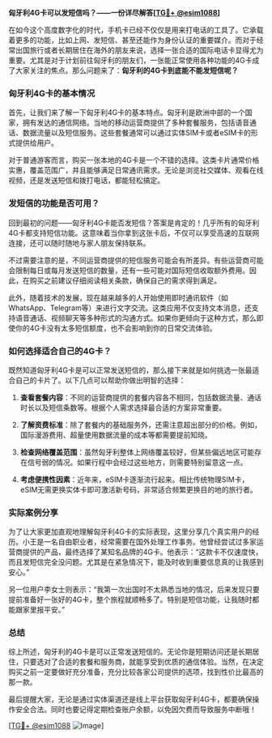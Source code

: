 **匈牙利4G卡可以发短信吗？——一份详尽解答[[TG💪+ @esim1088](https://t.me/s/esim1088)]**

在如今这个高度数字化的时代，手机卡已经不仅仅是用来打电话的工具了。它承载着更多的功能，比如上网、发短信、甚至还能作为身份认证的重要媒介。而对于经常出国旅行或者长期居住在海外的朋友来说，选择一张合适的国际电话卡显得尤为重要。尤其是对于计划前往匈牙利的朋友们，一张能正常使用各种功能的4G卡成了大家关注的焦点。那么问题来了：**匈牙利的4G卡到底能不能发短信呢？**

### 匈牙利4G卡的基本情况

首先，让我们来了解一下匈牙利4G卡的基本特点。匈牙利是欧洲中部的一个国家，拥有发达的通信网络。当地的移动运营商提供了多种套餐服务，包括语音通话、数据流量以及短信服务。这些套餐通常可以通过实体SIM卡或者eSIM卡的形式提供给用户。

对于普通游客而言，购买一张本地的4G卡是一个不错的选择。这类卡片通常价格实惠，覆盖范围广，并且能够满足日常通讯需求。无论是浏览社交媒体、观看在线视频，还是发送短信和拨打电话，都能轻松搞定。

### 发短信的功能是否可用？

回到最初的问题——匈牙利4G卡能否发短信？答案是肯定的！几乎所有的匈牙利4G卡都支持短信功能。这意味着当你拿到这张卡后，不仅可以享受高速的互联网连接，还可以随时随地与家人朋友保持联系。

不过需要注意的是，不同运营商提供的短信服务可能会有所差异。有些运营商可能会限制每日或每月发送短信的数量，还有一些可能对国际短信收取额外费用。因此，在购买之前建议仔细阅读相关条款，确保自己的需求得到满足。

此外，随着技术的发展，现在越来越多的人开始使用即时通讯软件（如WhatsApp、Telegram等）来进行文字交流。这类应用不仅支持文本消息，还支持语音通话、视频聊天等多种形式的沟通方式。如果你更倾向于这种方式，那么即使你的4G卡没有太多短信额度，也不会影响到你的日常交流体验。

### 如何选择适合自己的4G卡？

既然知道匈牙利4G卡是可以正常发送短信的，那么接下来就是如何挑选一张最适合自己的卡片了。以下几点可以帮助你做出明智的选择：

1. **查看套餐内容**：不同的运营商提供的套餐内容各不相同，包括数据流量、通话时长以及短信条数等。根据个人需求选择最合适的方案非常重要。
   
2. **了解资费标准**：除了套餐内的基础服务外，还需注意超出部分的价格。例如，国际漫游费用、超量使用数据流量的成本等都需要提前知晓。

3. **检查网络覆盖范围**：虽然匈牙利整体上网络覆盖较好，但某些偏远地区可能存在信号弱的情况。如果行程中会经过这些地方，则需要特别留意这一点。

4. **考虑便携性因素**：近年来，eSIM卡逐渐流行起来。相比传统物理SIM卡，eSIM无需更换实体卡即可激活新号码，非常适合频繁更换目的地的旅行者。

### 实际案例分享

为了让大家更加直观地理解匈牙利4G卡的实际表现，这里分享几个真实用户的经历。小王是一名自由职业者，经常需要在国外处理工作事务。他曾经尝试过多家运营商提供的产品，最终选择了某知名品牌的4G卡。他表示：“这款卡不仅速度快，而且发短信完全没问题。尤其是在紧急情况下，能及时收到重要信息真的让我感到安心。”

另一位用户李女士则表示：“我第一次出国时不太熟悉当地的情况，后来发现只要提前准备好一张好的4G卡，整个旅程就顺畅多了。特别是短信功能，让我随时都能跟家里报平安。”

### 总结

综上所述，匈牙利的4G卡是可以正常发送短信的。无论你是短期访问还是长期居住，只要选对了合适的套餐和服务商，就能享受到优质的通信体验。当然，在决定购买之前一定要做好充分准备，充分比较各家公司提供的选项，找到性价比最高的那一款。

最后提醒大家，无论是通过实体渠道还是线上平台获取匈牙利4G卡，都要确保操作安全合法。同时也要记得定期检查账户余额，以免因欠费而导致服务中断哦！

[[TG💪+ @esim1088](https://t.me/s/esim1088) ![Image](https://i.postimg.cc/4NQfJmqS/Snipaste-2025-05-13-00-14-12.png)]